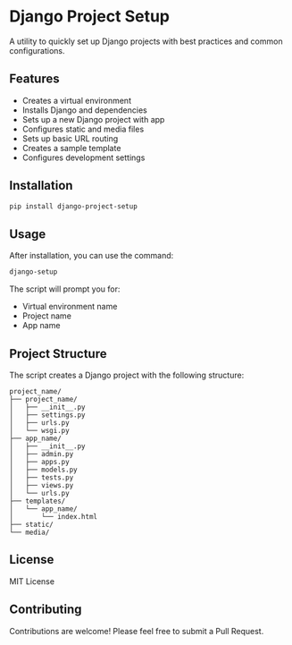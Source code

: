 # Django Project Setup

A utility to quickly set up Django projects with best practices and common configurations.

## Features

- Creates a virtual environment
- Installs Django and dependencies
- Sets up a new Django project with app
- Configures static and media files
- Sets up basic URL routing
- Creates a sample template
- Configures development settings

## Installation

```bash
pip install django-project-setup
```

## Usage

After installation, you can use the command:

```bash
django-setup
```

The script will prompt you for:

- Virtual environment name
- Project name
- App name

## Project Structure

The script creates a Django project with the following structure:

```
project_name/
├── project_name/
│   ├── __init__.py
│   ├── settings.py
│   ├── urls.py
│   └── wsgi.py
├── app_name/
│   ├── __init__.py
│   ├── admin.py
│   ├── apps.py
│   ├── models.py
│   ├── tests.py
│   ├── views.py
│   └── urls.py
├── templates/
│   └── app_name/
│       └── index.html
├── static/
└── media/
```

## License

MIT License

## Contributing

Contributions are welcome! Please feel free to submit a Pull Request.
